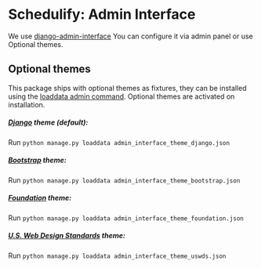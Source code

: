 # Schedulify: Admin Interface

We use [django-admin-interface](https://github.com/fabiocaccamo/django-admin-interface#readme)
You can configure it via admin panel or use Optional themes.

## Optional themes

This package ships with optional themes as fixtures, they can be installed using the [loaddata admin command](https://docs.djangoproject.com/en/1.11/ref/django-admin/#django-admin-loaddata). Optional themes are activated on installation.

##### [Django](https://www.djangoproject.com/) theme (default):

Run `python manage.py loaddata admin_interface_theme_django.json`

##### [Bootstrap](http://getbootstrap.com/) theme:

Run `python manage.py loaddata admin_interface_theme_bootstrap.json`

##### [Foundation](http://foundation.zurb.com/) theme:

Run `python manage.py loaddata admin_interface_theme_foundation.json`

##### [U.S. Web Design Standards](https://standards.usa.gov/) theme:

Run `python manage.py loaddata admin_interface_theme_uswds.json`
